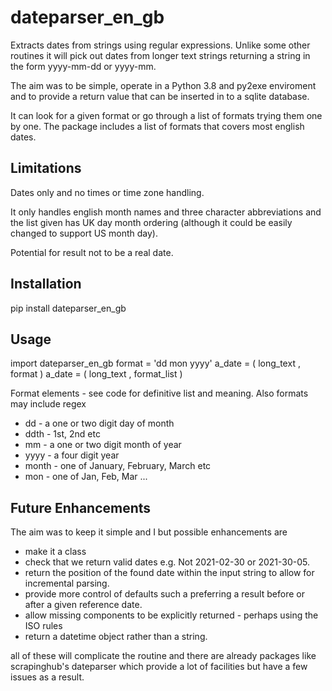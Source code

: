 # dateparser_en_gb

Extracts dates from strings using regular expressions.  Unlike some other routines it will pick out dates from longer text strings returning a string
in the form yyyy-mm-dd or yyyy-mm.

The aim was to be simple, operate in a Python 3.8 and py2exe enviroment and to provide a return value that can be inserted in to a sqlite database.

It can look for a given format or go through a list of formats trying them one by one.  The package includes a list of formats that covers most english dates.  

## Limitations

Dates only and no times or time zone handling.

It only handles english month names and three character abbreviations and the list given has UK day month ordering (although it could be easily changed to support US month day).

Potential for result not to be a real date.

## Installation

pip install dateparser_en_gb

## Usage 

import dateparser_en_gb
format = 'dd mon yyyy' 
a_date =  ( long_text , format )
a_date =  ( long_text , format_list )

Format elements - see code for definitive list and meaning.  Also formats may include regex 

* dd - a one or two digit day of month
* ddth - 1st, 2nd etc
* mm - a one or two digit month of year
* yyyy - a four digit year
* month - one of January, February, March etc
* mon - one of Jan, Feb, Mar ...


## Future Enhancements

The aim was to keep it simple and I  but possible enhancements are

* make it a class
* check that we return valid dates e.g. Not 2021-02-30 or  2021-30-05.
* return the position of the found date within the input string to allow for incremental parsing.
* provide more control of defaults such a preferring a result before or after a given reference date.
* allow missing components to be explicitly returned - perhaps using the ISO rules
* return a datetime object rather than a string.

all of these will complicate the routine and there are already packages like scrapinghub's dateparser which provide a lot of facilities but have a few issues as a result.





